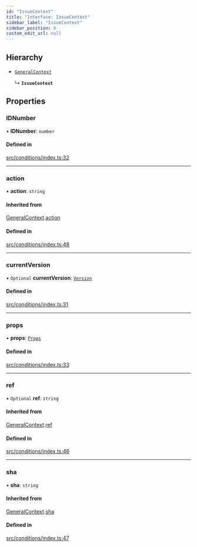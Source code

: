 ```yaml
---
id: "IssueContext"
title: "Interface: IssueContext"
sidebar_label: "IssueContext"
sidebar_position: 0
custom_edit_url: null
---
```


## Hierarchy

- [`GeneralContext`](internal.GeneralContext.md)

  ↳ **`IssueContext`**

## Properties

### IDNumber

• **IDNumber**: `number`

#### Defined in

[src/conditions/index.ts:32](https://github.com/Resnovas/smartcloud/blob/b91f5b4/src/conditions/index.ts#L32)

___

### action

• **action**: `string`

#### Inherited from

[GeneralContext](internal.GeneralContext.md).[action](internal.GeneralContext.md#action)

#### Defined in

[src/conditions/index.ts:48](https://github.com/Resnovas/smartcloud/blob/b91f5b4/src/conditions/index.ts#L48)

___

### currentVersion

• `Optional` **currentVersion**: [`Version`](Version.md)

#### Defined in

[src/conditions/index.ts:31](https://github.com/Resnovas/smartcloud/blob/b91f5b4/src/conditions/index.ts#L31)

___

### props

• **props**: [`Props`](internal.Props.md)

#### Defined in

[src/conditions/index.ts:33](https://github.com/Resnovas/smartcloud/blob/b91f5b4/src/conditions/index.ts#L33)

___

### ref

• `Optional` **ref**: `string`

#### Inherited from

[GeneralContext](internal.GeneralContext.md).[ref](internal.GeneralContext.md#ref)

#### Defined in

[src/conditions/index.ts:46](https://github.com/Resnovas/smartcloud/blob/b91f5b4/src/conditions/index.ts#L46)

___

### sha

• **sha**: `string`

#### Inherited from

[GeneralContext](internal.GeneralContext.md).[sha](internal.GeneralContext.md#sha)

#### Defined in

[src/conditions/index.ts:47](https://github.com/Resnovas/smartcloud/blob/b91f5b4/src/conditions/index.ts#L47)
